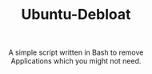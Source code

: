<br>
<h1 align="center">Ubuntu-Debloat</h1>
<br>
<p align="center">A simple script written in Bash to remove<br>Applications which you might not need.
<br>
<h2>
